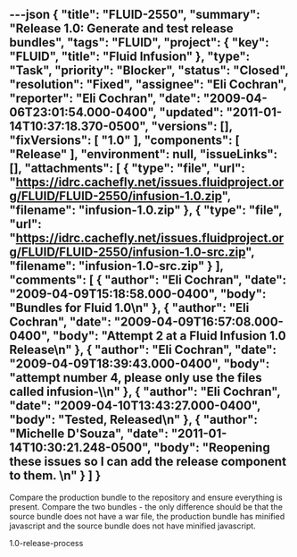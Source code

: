 ---json
{
  "title": "FLUID-2550",
  "summary": "Release 1.0: Generate and test release bundles",
  "tags": "FLUID",
  "project": {
    "key": "FLUID",
    "title": "Fluid Infusion"
  },
  "type": "Task",
  "priority": "Blocker",
  "status": "Closed",
  "resolution": "Fixed",
  "assignee": "Eli Cochran",
  "reporter": "Eli Cochran",
  "date": "2009-04-06T23:01:54.000-0400",
  "updated": "2011-01-14T10:37:18.370-0500",
  "versions": [],
  "fixVersions": [
    "1.0"
  ],
  "components": [
    "Release"
  ],
  "environment": null,
  "issueLinks": [],
  "attachments": [
    {
      "type": "file",
      "url": "https://idrc.cachefly.net/issues.fluidproject.org/FLUID/FLUID-2550/infusion-1.0.zip",
      "filename": "infusion-1.0.zip"
    },
    {
      "type": "file",
      "url": "https://idrc.cachefly.net/issues.fluidproject.org/FLUID/FLUID-2550/infusion-1.0-src.zip",
      "filename": "infusion-1.0-src.zip"
    }
  ],
  "comments": [
    {
      "author": "Eli Cochran",
      "date": "2009-04-09T15:18:58.000-0400",
      "body": "Bundles for Fluid 1.0\n"
    },
    {
      "author": "Eli Cochran",
      "date": "2009-04-09T16:57:08.000-0400",
      "body": "Attempt 2 at a Fluid Infusion 1.0 Release\n"
    },
    {
      "author": "Eli Cochran",
      "date": "2009-04-09T18:39:43.000-0400",
      "body": "attempt number 4, please only use the files called infusion-\\<version>\n"
    },
    {
      "author": "Eli Cochran",
      "date": "2009-04-10T13:43:27.000-0400",
      "body": "Tested, Released\n"
    },
    {
      "author": "Michelle D'Souza",
      "date": "2011-01-14T10:30:21.248-0500",
      "body": "Reopening these issues so I can add the release component to them.&#x20;\n"
    }
  ]
}
---
Compare the production bundle to the repository and ensure everything is present. Compare the two bundles - the only difference should be that the source bundle does not have a war file, the production bundle has minified javascript and the source bundle does not have minified javascript.

1.0-release-process

        